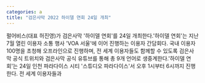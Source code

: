 ```yaml
---
categories: a
title: "검은사막 2022 하이델 연회 24일 개최"
---
```

펄어비스(대표 허진영)가 검은사막 &#39;하이델 연회&#39;를 24일 개최한다.&#39;하이델 연회&#39;는 지난 7월 열린 이용자 소통 행사 &#39;VOA 서울&#39;에 이어 진행하는 이용자 간담회다. 국내 이용자 100명을 초청해 오프라인으로 진행하며, 전 세계 이용자들도 함께할 수 있도록 검은사막 공식 트위치와 검은사막 공식 유튜브를 통해 총 9개 언어로 생중계한다.&#39;하이델 연회&#39;는 24일 인천 파라다이스 시티 &#39;스튜디오 파라다이스&#39;서 오후 1시부터 6시까지 진행한다. 전 세계 이용자들과